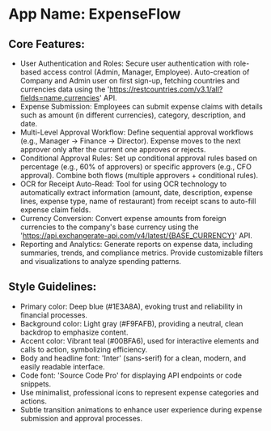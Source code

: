 # **App Name**: ExpenseFlow

## Core Features:

- User Authentication and Roles: Secure user authentication with role-based access control (Admin, Manager, Employee). Auto-creation of Company and Admin user on first sign-up, fetching countries and currencies data using the 'https://restcountries.com/v3.1/all?fields=name,currencies' API.
- Expense Submission: Employees can submit expense claims with details such as amount (in different currencies), category, description, and date.
- Multi-Level Approval Workflow: Define sequential approval workflows (e.g., Manager -> Finance -> Director). Expense moves to the next approver only after the current one approves or rejects.
- Conditional Approval Rules: Set up conditional approval rules based on percentage (e.g., 60% of approvers) or specific approvers (e.g., CFO approval). Combine both flows (multiple approvers + conditional rules).
- OCR for Receipt Auto-Read: Tool for using OCR technology to automatically extract information (amount, date, description, expense lines, expense type, name of restaurant) from receipt scans to auto-fill expense claim fields.
- Currency Conversion: Convert expense amounts from foreign currencies to the company's base currency using the 'https://api.exchangerate-api.com/v4/latest/{BASE_CURRENCY}' API.
- Reporting and Analytics: Generate reports on expense data, including summaries, trends, and compliance metrics. Provide customizable filters and visualizations to analyze spending patterns.

## Style Guidelines:

- Primary color: Deep blue (#1E3A8A), evoking trust and reliability in financial processes.
- Background color: Light gray (#F9FAFB), providing a neutral, clean backdrop to emphasize content.
- Accent color: Vibrant teal (#00BFA6), used for interactive elements and calls to action, symbolizing efficiency.
- Body and headline font: 'Inter' (sans-serif) for a clean, modern, and easily readable interface.
- Code font: 'Source Code Pro' for displaying API endpoints or code snippets.
- Use minimalist, professional icons to represent expense categories and actions.
- Subtle transition animations to enhance user experience during expense submission and approval processes.